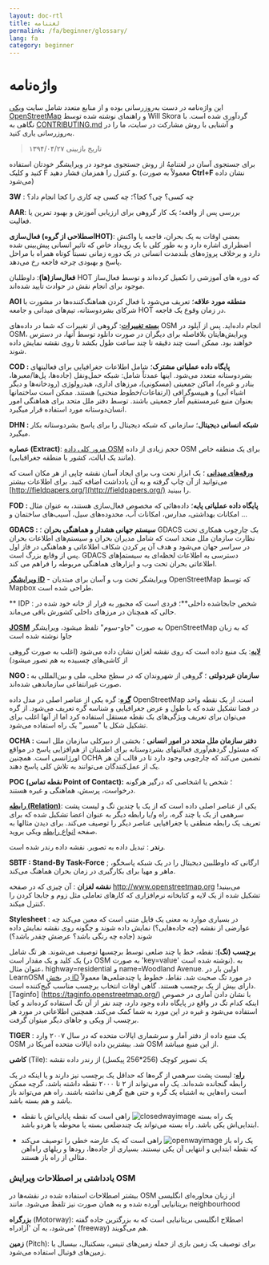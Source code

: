 ```yaml
---
layout: doc-rtl
title: لغتنامه 
permalink: /fa/beginner/glossary/
lang: fa
category: beginner
---
```


واژه‌نامه  
============

این واژه‌نامه در دست به‌روزرسانی بوده و از منابع متعدد شامل سایت [ویکی OpenStreetMap](http://wiki.openstreetmap.org/wiki/Main_Page) و راهنمای نوشته شده توسط Will Skora گردآوری شده است. با نگاهی به [CONTRIBUTING.md](https://github.com/hotosm/learnosm/blob/gh-pages/CONTRIBUTING.md) و آشنایی با روش مشارکت در سایت، ما را در به‌روزرسانی یاری کنید. 
> تاریخ بازبینی ۱۳۹۴/۰۴/۲۷  

برای جستجوی آسان در لغتنامهُ از روش جستجوی موجود در ویرایشگر خودتان استفاده کنید و کلیک F و کنترل را همزمان فشار دهید. (معمولاْ به صورت **Ctrl+F** نشان داده می‌شود)  

**3W** : چه کسی؟ چی؟ کجا؟؛ چه کسی چه کاری را کجا انجام داد؟  

**AAR**: بررسی پس از واقعه؛ یک کار گروهی برای ارزیابی آموزش و بهبود تمرین یا فعالیت.

**فعال‌سازی (اصطلاحی از گروهHOT)**: بعضی اوقات به یک بحران، فاجعه یا واکنش اضطراری اشاره دارد و به طور کلی با یک رویداد خاص که تاثیر انسانی پیش‌بینی شده دارد و برخلاف پروژه‌های بلندمدت انسانی در یک دوره زمانی نسبتاْ کوتاه همراه با مراحل پاسخ و بهبودی چرخه فاجعه رخ می‌دهد.

**فعال‌ساز(ها)**: داوطلبان HOT که دوره های آموزشی را تکمیل کرده‌اند و توسط فعال‌ساز موجود برای انجام نقش در حوادث تأیید شده‌اند. 

**AOI  منطقه مورد علاقه**؛ تعریف می‌شود با فعال کردن هماهنگ‌کننده‌ها در مشورت با شرکای بشردوستانه، تیم‌های میدانی و جامعه HOT در زمان وقوع یک فاجعه.


**[بسته تغییرات](http://wiki.openstreetmap.org/wiki/Changeset)**: گروهی از تغییرات که شما در داده‌های OSM انجام داده‌اید. پس از آپلود در OSM، ویرایش‌هایتان  بلافاصله برای دیگران در صورت دانلود توسط آنها، در دسترس خواهند بود. ممکن است چند دقیقه تا چند ساعت طول بکشد تا روی نقشه نمایش داده شوند.

**COD : پایگاه داده عملیاتی مشترک**؛ شامل اطلاعات جغرافیایی برای فعالیتهای بشردوستانه متعدد می‌شود. اینها عمدتاْ شامل: شبکه حمل‌ونقل (جاده‌ها، پل‌ها/معبرها، بنادر و غیره)، اماکن جمعیتی (مسکونی)، مرزهای اداری، هیدرولوژی (رودخانه‌ها و دیگر اشیاء آبی) و هیپسوگرافی (ارتفاعات/خطوط منحنی) هستند. ممکن است ساختمانها بعنوان منبع غیرمستقیم آمار جمعیتی باشند. توسط دفتر ملل متحد برای هماهنگی امور انسان‌دوستانه مورد استفاده قرار میگیرد.

**DHN : شبکه انسانی دیجیتال**؛ سازمانی که شبکه دیجیتال را برای پاسخ بشردوستانه بکار میگیرد.

**عصاره (Extract)**: [مرور کلی داده OSM](/fa/osm-data/data-overview/) حجم زیادی از داده OSM برای یک منطقه خاص (مانند یک ایالت، کشور یا منطقه جغرافیایی).

**[ورقه‌های میدانی](/fa/mobile-mapping/field-papers/)** ؛ یک ابزار تحت وب برای ایجاد آسان نقشه چاپی از هر مکان است که می‌توانید از آن چاپ گرفته و به آن یادداشت اضافه کنید. برای اطلاعات بیشتر [http://fieldpapers.org/](http://fieldpapers.org/) را ببینید. 

**FOD : پایگاه داده عملیاتی پایه**؛ داده‌هائی که مخصوص فعال‌سازی هستند، به عنوان مثال امکانات بهداشتی، مدارس، امکانات آب، محدوده‌های سیل، آسیب‌های ساختمان و ...

**GDACS : سیستم جهانی هشدار و هماهنگی بحران** ؛ GDACS یک چارچوب همکاری تحت نظارت سازمان ملل متحد است که شامل مدیران بحران و سیستم‌های اطلاعات بحران در سراسر جهان می‌شود و هدف آن پر کردن شکاف اطلاعاتی و هماهنگی در فاز اول پس از وقایع بزرگ است. GDACS دسترسی به اطلاعات لحظه‌ای به سیستمإهای اطلاعاتی بحران تحت وب و ابزارهای هماهنگی مربوطه را فراهم می کند.

**[ویرایشگر iD](/en/beginner/id-editor/)** - ویرایشگر تحت وب و آسان برای مبتدیان OpenStreetMap که توسط Mapbox طراحی شده است. 

** IDP : شخص جابجاشده داخلی**؛ فردی است که مجبور به فرار از خانه خود شده در حالی که همچنان در مرزهای داخلی کشورش باقی می‌ماند.

**[JOSM](https://josm.openstreetmap.de/)** به صورت "جاو-سوم" تلفظ میشود، ویرایشگر OpenStreetMap که به زبان جاوا نوشته شده است 

**[لایه](http://wiki.openstreetmap.org/wiki/Layer)**: یک منبع داده است که روی نقشه لغزان نشان داده می‌شود (اغلب به صورت گروهی از کاشی‌های چسبیده به هم تصور میشود)

**NGO : سازمان غیردولتی** ؛ گروهی از شهروندان که در سطح محلی، ملی و بین‌المللی به صورت غیرانتفاعی سازماندهی شده‌اند.  

**[گره](http://wiki.openstreetmap.org/wiki/Node)**: گره یکی از عناصر اصلی در مدل داده OpenStreetMap است. از یک نقطه واحد در فضا تشکیل شده که با طول و عرض جغرافیایی و شناسه گره تعریف می‌شود. از گره‌ می‌توان برای تعریف ویژگی‌های یک نقطه مستقل استفاده کرد اما از آنها اغلب برای تشکیل شکل یا "مسیر" یک راه استفاده می‌شود.

**OCHA : دفتر سازمان ملل متحد در امور انسانی** ؛ بخشی از دبیرکلی سازمان ملل است که مسئول گردهم‌آوری فعالیتهای بشردوستانه برای اطمینان از هم‌افزایی پاسخ در مواقع اورژانسی است. همچنین OCHA تضمین می‌کند که چارچوبی وجود دارد تا در قالب آن هر یک از عمل‌کنندگان می‌توانند به تلاش کلی پاسخ دهند.

**POC (نقطه تماس Point of Contact):** ؛ شخص یا اشخاصی که درگیر هرگونه درخواست، پرسش، هماهنگی و غیره هستند.

**[رابطه (Relation)](http://wiki.openstreetmap.org/wiki/Relation)**: یکی از عناصر اصلی داده است که از یک یا چندین تگ و لیست پشت سرهمی از یک یا چند گره، راه و/یا رابطه دیگر به عنوان اعضا تشکیل شده که برای تعریف یک رابطه منطقی یا جغرافیایی عناصر دیگر را توصیف می‌کند. برای دیدن مثالها به صفحه [انواع رابطه](http://wiki.openstreetmap.org/wiki/Types_of_relation) ویکی بروید. 

**رندر** : تبدیل داده به تصویر. نقشه داده رندر شده است.

**SBTF : Stand-By Task-Force** ; ارگانی که داوطلبین دیجیتال را در یک شبکه پاسخگو، ماهر و مهیا برای بکارگیری در زمان بحران هماهنگ می‌کند.

**نقشه لغزان** : آن چیزی که در صفحه <http://www.openstreetmap.org> می‌بینید! تشکیل شده از یک لایه و کتابخانه نرم‌افزاری که کارهای تعاملی مثل زوم و جابجا کردن را کنترل میکند.

**Stylesheet** : در بسیاری موارد به معنی یک فایل متنی است که  معین می‌کند چه عوارضی از نقشه (چه جاده‌هایی؟) نمایش داده شوند و چگونه روی نقشه نمایش داده شوند (جاده چه رنگی باشد؟ عرضش چقدر باشد؟)

**برچسب (تگ)**: نقطه، خط یا چند ضلعی توسط برچسبها توصیف می‌شوند. هر تگ شامل یک کلید و یک مقدار است (در OSM به صورت 'key=value' نوشته شده است). به عنوان مثال، highway=residential و name=Woodland Avenue. اولین بار در  LearnOSM در [بخش iD](/fa/beginner/id-editor/fa/basic-editing-with-id) در مورد تگ صحبت شد. نقاط، خطوط یا چندضلعی‌ها معمولاْ دارای بیش از یک برچسب هستند. گاهی اوقات انتخاب برچسب مناسب گیج‌کننده است. [Taginfo] (https://taginfo.openstreetmap.org/) با نشان دادن آماری در خصوص اینکه کدام تگ در واقع در پایگاه داده وجود دارد، چند نفر از آن تگ استفاده کرده‌اند و کجا استفاده می‌شود و غیره در این مورد به شما کمک می‌کند. همچنین اطلاعاتی در مورد هر برچسب از ویکی و جاهای دیگر میتوان گرفت.

**TIGER** : یک منبع داده از دفتر آمار و سرشماری ایالات متحده که در سال ۲۰۰۷ وارد OSM شد. بیشترین داده ایالات متحده آمریکا در OSM از این منبع میباشد.

**کاشی** (Tile): یک نصویر کوچک (256*256 پیکسل) از رندر داده نقشه

**[راه](http://wiki.openstreetmap.org/wiki/Way)**: لبست پشت سرهمی از گره‌ها که حداقل یک برچسب نیز دارند و یا اینکه در یک رابطه گنجانده شده‌اند. یک راه می‌تواند از ۲ تا ۲۰۰۰ نقطه داشته باشد، گرچه ممکن است راه‌هایی به اشتباه یک گره و حتی هیچ گرهی نداشته باشند. راه هم می‌تواند باز باشد و هم بسته باشد.  

* یک راه بسته ![closedwayimage](http://wiki.openstreetmap.org/w/images/thumb/e/ed/Mf_closed_way.svg/20px-Mf_closed_way.svg.png) راهی است که نقطه پایانی‌اش با نقطه ابتدایی‌اش یکی باشد. راه بسته می‌تواند یک چندضلعی بسته یا محوطه یا هردو باشد. 

* یک راه باز ![openwayimage](http://wiki.openstreetmap.org/w/images/thumb/2/2a/Mf_way.svg/20px-Mf_way.svg.png) راهی است که یک عارضه خطی را توصیف می‌کند که نقطه ابتدایی و انتهایی آن یکی نیستند. بسیاری از جاده‌ها، رودها و ریلهای راه‌آهن مثالی از راه باز هستند.
 
### یادداشتی بر اصطلاحات ویرایش OSM

بیشتر اصطلاحات استفاده شده در نقشه‌ها در OSM از زبان محاوره‌ای انگلیسی بریتانیایی آورده شده و به همان صورت نیز تلفظ می‌شود. مانند neighbourhood

**بزرگراه** (Motorway): اصطلاح انگلیسی بریتانیایی است که به بزرگترین جاده گفته می‌شود، به آن  'آزادراه' (freeway) هم می‌گویند.

**زمین** (Pitch): برای توصیف یک زمین بازی از جمله زمین‌های تنیس، بسکتبال، بیسبال یا زمین‌های فوتبال استفاده می‌شود.
